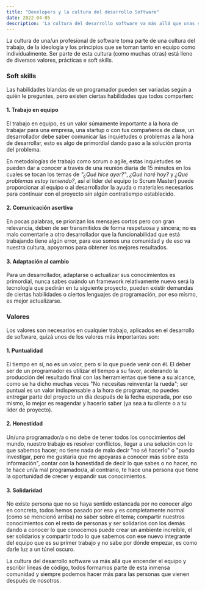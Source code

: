 ```yaml
---
title: "Developers y la cultura del desarrollo Software"
date: 2022-04-05
description: 'La cultura del desarrollo software va más allá que unas simples líneas de código.'
---
```


La cultura de una/un profesional de software toma parte de una cultura del trabajo, de la ideología y los principios que se toman tanto en equipo como individualmente.
Ser parte de esta cultura (como muchas otras) está lleno de diversos valores, prácticas e soft skills.

### Soft skills
Las habilidades blandas de un programador pueden ser variadas según a quién le preguntes, pero existen ciertas habilidades que todos comparten:

#### 1. Trabajo en equipo
El trabajo en equipo, es un valor súmamente importante a la hora de trabajar para una empresa, una startup o con tus compañeros de clase, un desarrollador debe saber comunicar las inquietudes o problemas a la hora de desarrollar, esto es algo de primordial dando paso a la solución pronta del problema.

En metodologías de trabajo como scrum o agile, estas inquietudes se pueden dar a conocer a través de una reunión diaria de 15 minutos en los cuales se tocan los temas de *"¿Qué hice ayer?"*, *¿Qué haré hoy?* y *¿Qué problemas estoy teniendo?*, así el líder del equipo (o Scrum Master) puede proporcionar al equipo o al desarrollador la ayuda o materiales necesarios para continuar con el proyecto sin algún contratiempo establecido.

#### 2. Comunicación asertiva
En pocas palabras, se priorizan los mensajes cortos pero con gran relevancia, deben de ser transmitidos de forma respetuosa y sincera; no es malo comentarle a otro desarrollador que la funcionabilidad que está trabajando tiene algún error, para eso somos una comunidad y de eso va nuestra cultura, apoyarnos para obtener los mejores resultados.

#### 3. Adaptación al cambio
Para un desarrollador, adaptarse o actualizar sus conocimientos es primordial, nunca sabes cuándo un framework relativamente nuevo será la tecnología que pedirán en tu siguiente proyecto, pueden existir demandas de ciertas habilidades o ciertos lenguajes de programación, por eso mismo, es mejor actualizarse.

### Valores 
Los valores son necesarios en cualquier trabajo, aplicados en el desarrollo de software, quizá unos de los valores más importantes son:

#### 1. Puntualidad
El tiempo en sí, no es un valor, pero sí lo que puede venir con él. El deber ser de un programador es utilizar el tiempo a su favor, acelerando la producción del resultado final con las herramientas que tiene a su alcance, como se ha dicho muchas veces "No necesitas reinventar la rueda"; ser puntual es un valor indispensable a la hora de programar, no puedes entregar parte del proyecto un día después de la fecha esperada, por eso mismo, lo mejor es reagendar y hacerlo saber (ya sea a tu cliente o a tu líder de proyecto).

#### 2. Honestidad
Un/una programador/a o no debe de tener todos los conocimientos del mundo, nuestro trabajo es resolver conflictos, llegar a una solución con lo que sabemos hacer; no tiene nada de malo decir "no sé hacerlo" o "puedo investigar, pero me gustaría que me apoyaras a conocer más sobre esta información", contar con la honestidad de decir lo que sabes o no hacer, no te hace un/a mal programador/a, al contrario, te hace una persona que tiene la oportunidad de crecer y expandir sus conocimientos.

#### 3. Solidaridad
No existe persona que no se haya sentido estancada por no conocer algo en concreto, todos hemos pasado por eso y es completamente normal (como se mencionó arriba) no saber sobre el tema; compartir nuestros conocimientos con el resto de personas y ser solidarios con los demás dando a conocer lo que conocemos puede crear un ambiente increíble, el ser solidarios y compartir todo lo que sabemos con ese nuevo integrante del equipo que es su primer trabajo y no sabe por dónde empezar, es como darle luz a un túnel oscuro.

La cultura del desarrollo software va más allá que encender el equipo y escribir líneas de código, todos formamos parte de esta inmensa comunidad y siempre podemos hacer más para las personas que vienen después de nosotros.

